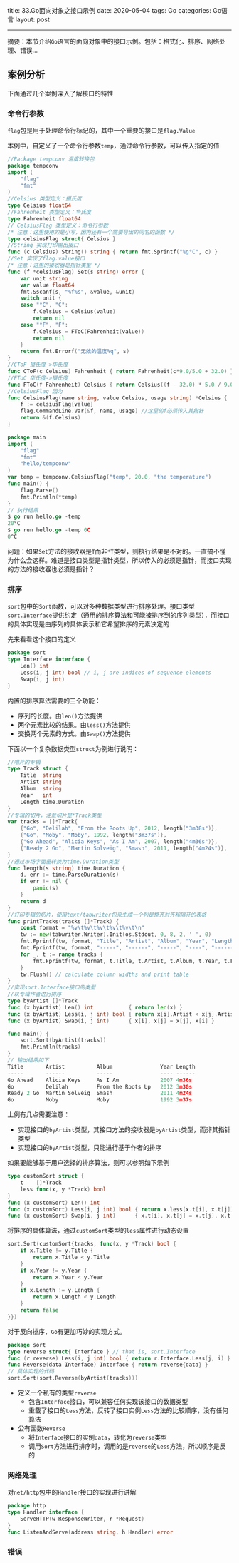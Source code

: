 title: 33.Go面向对象之接口示例
date: 2020-05-04
tags: Go
categories: Go语言
layout: post

------

摘要：本节介绍`Go`语言的面向对象中的接口示例。包括：格式化、排序、网络处理、错误...

<!-- more -->

## 案例分析

下面通过几个案例深入了解接口的特性

### 命令行参数

`flag`包是用于处理命令行标记的，其中一个重要的接口是`flag.Value`

本例中，自定义了一个命令行参数`temp`，通过命令行参数，可以传入指定的值

```go
//Package tempconv 温度转换包
package tempconv
import (
	"flag"
	"fmt"
)
//Celsius 类型定义：摄氏度
type Celsius float64
//Fahrenheit 类型定义：华氏度
type Fahrenheit float64
// CelsiusFlag 类型定义：命令行参数
/* 注意：这里使用的是小写，因为还有一个需要导出的同名的函数 */
type celsiusFlag struct{ Celsius } 
//String 实现打印输出接口
func (c Celsius) String() string { return fmt.Sprintf("%g°C", c) }
//Set 实现了flag.value接口
/* 注意：这里的接收器是指针类型 */
func (f *celsiusFlag) Set(s string) error {
	var unit string
	var value float64
	fmt.Sscanf(s, "%f%s", &value, &unit)
	switch unit {
	case "°C", "C":
		f.Celsius = Celsius(value)
		return nil
	case "°F", "F":
		f.Celsius = FToC(Fahrenheit(value))
		return nil
	}
	return fmt.Errorf("无效的温度%q", s)
}
//CToF 摄氏度->华氏度
func CToF(c Celsius) Fahrenheit { return Fahrenheit(c*9.0/5.0 + 32.0) }
//FToC 华氏度->摄氏度
func FToC(f Fahrenheit) Celsius { return Celsius((f - 32.0) * 5.0 / 9.0) }
//CelsiusFlag 因为
func CelsiusFlag(name string, value Celsius, usage string) *Celsius {
	f := celsiusFlag{value}
	flag.CommandLine.Var(&f, name, usage) //这里的f必须传入其指针
	return &(f.Celsius)
}
```



```go
package main
import (
	"flag"
	"fmt"
	"hello/tempconv"
)
var temp = tempconv.CelsiusFlag("temp", 20.0, "the temperature")
func main() {
	flag.Parse()
	fmt.Println(*temp)
}
// 执行结果
$ go run hello.go -temp
20°C
$ go run hello.go -temp 0C
0°C
```

问题：如果`Set`方法的接收器是`T`而非`*T`类型，则执行结果是不对的。一直搞不懂为什么会这样。难道是接口类型是指针类型，所以传入的必须是指针，而接口实现的方法的接收器也必须是指针？

### 排序

`sort`包中的`Sort`函数，可以对多种数据类型进行排序处理。接口类型`sort.Interface`提供约定（通用的排序算法和可能被排序到的序列类型），而接口的具体实现是由序列的具体表示和它希望排序的元素决定的

先来看看这个接口的定义

```go
package sort
type Interface interface {
    Len() int
    Less(i, j int) bool // i, j are indices of sequence elements
    Swap(i, j int)
}
```

内置的排序算法需要的三个功能：

- 序列的长度。由`len()`方法提供
- 两个元素比较的结果。由`less()`方法提供
- 交换两个元素的方式。由`Swap()`方法提供

下面以一个复杂数据类型`struct`为例进行说明：

```go
//唱片的专辑
type Track struct {
    Title  string
    Artist string
    Album  string
    Year   int
    Length time.Duration
}
//专辑的切片，注意切片是*Track类型
var tracks = []*Track{
    {"Go", "Delilah", "From the Roots Up", 2012, length("3m38s")},
    {"Go", "Moby", "Moby", 1992, length("3m37s")},
    {"Go Ahead", "Alicia Keys", "As I Am", 2007, length("4m36s")},
    {"Ready 2 Go", "Martin Solveig", "Smash", 2011, length("4m24s")},
}
//通过市场字面量转换为time.Duration类型
func length(s string) time.Duration {
    d, err := time.ParseDuration(s)
    if err != nil {
        panic(s)
    }
    return d
}
//打印专辑的切片，使用text/tabwriter包来生成一个列是整齐对齐和隔开的表格
func printTracks(tracks []*Track) {
    const format = "%v\t%v\t%v\t%v\t%v\t\n"
    tw := new(tabwriter.Writer).Init(os.Stdout, 0, 8, 2, ' ', 0)
    fmt.Fprintf(tw, format, "Title", "Artist", "Album", "Year", "Length")
    fmt.Fprintf(tw, format, "-----", "------", "-----", "----", "------")
    for _, t := range tracks {
        fmt.Fprintf(tw, format, t.Title, t.Artist, t.Album, t.Year, t.Length)
    }
    tw.Flush() // calculate column widths and print table
}
//实现sort.Interface接口的类型
//以专辑作者进行排序
type byArtist []*Track
func (x byArtist) Len() int           { return len(x) }
func (x byArtist) Less(i, j int) bool { return x[i].Artist < x[j].Artist }
func (x byArtist) Swap(i, j int)      { x[i], x[j] = x[j], x[i] }

func main() {
    sort.Sort(byArtist(tracks))
    fmt.Println(tracks)
}
// 输出结果如下
Title       Artist          Album               Year Length
-----       ------          -----               ---- ------
Go Ahead    Alicia Keys     As I Am             2007 4m36s
Go          Delilah         From the Roots Up   2012 3m38s
Ready 2 Go  Martin Solveig  Smash               2011 4m24s
Go          Moby            Moby                1992 3m37s
```

上例有几点需要注意：

- 实现接口的`byArtist`类型，其接口方法的接收器是`byArtist`类型，而非其指针类型
- 实现接口的`byArtist`类型，只能进行基于作者的排序

如果要能够基于用户选择的排序算法，则可以参照如下示例

```go
type customSort struct {
    t    []*Track
    less func(x, y *Track) bool
}
func (x customSort) Len() int
func (x customSort) Less(i, j int) bool { return x.less(x.t[i], x.t[j]) }
func (x customSort) Swap(i, j int)      { x.t[i], x.t[j] = x.t[j], x.t[i] }
```

将排序的具体算法，通过`customSort`类型的`less`属性进行动态设置

```go
sort.Sort(customSort{tracks, func(x, y *Track) bool {
    if x.Title != y.Title {
        return x.Title < y.Title
    }
    if x.Year != y.Year {
        return x.Year < y.Year
    }
    if x.Length != y.Length {
        return x.Length < y.Length
    }
    return false
}})
```

对于反向排序，`Go`有更加巧妙的实现方式。

```go
package sort
type reverse struct{ Interface } // that is, sort.Interface
func (r reverse) Less(i, j int) bool { return r.Interface.Less(j, i) }
func Reverse(data Interface) Interface { return reverse{data} }
// 具体实现的代码
sort.Sort(sort.Reverse(byArtist(tracks)))
```

- 定义一个私有的类型`reverse`
  - 包含`Interface`接口，可以兼容任何实现该接口的数据类型
  - 重载了接口的`Less`方法，反转了接口实例`Less`方法的比较顺序，没有任何算法
- 公有函数`Reverse`
  - 将`Interface`接口的实例`data`，转化为`reverse`类型
  - 调用`Sort`方法进行排序时，调用的是`reverse`的`Less`方法，所以顺序是反的

### 网络处理

对`net/http`包中的`Handler`接口的实现进行讲解

```go
package http
type Handler interface {
    ServeHTTP(w ResponseWriter, r *Request)
}
func ListenAndServe(address string, h Handler) error
```



### 错误

